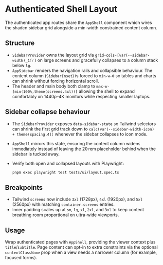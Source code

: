# Authenticated Shell Layout

The authenticated app routes share the `AppShell` component which wires the shadcn sidebar grid alongside a min-width constrained content column.

## Structure
- `SidebarProvider` owns the layout grid via `grid-cols-[var(--sidebar-width)_1fr]` on large screens and gracefully collapses to a column stack below `lg`.
- `AppSidebar` renders the navigation rails and collapsible behaviour. The content column (`SidebarInset`) is forced to `min-w-0` so tables and charts can shrink without forcing horizontal scroll.
- The header and main body both clamp to `max-w-[min(100%,theme(screens.4xl))]` allowing the shell to expand comfortably on 1440p–4K monitors while respecting smaller laptops.

## Sidebar collapse behaviour
- The `SidebarProvider` exposes `data-sidebar-state` so Tailwind selectors can shrink the first grid track down to `calc(var(--sidebar-width-icon) + theme(spacing.4))` whenever the sidebar collapses to icon mode.
- `AppShell` mirrors this state, ensuring the content column widens immediately instead of leaving the 20 rem placeholder behind when the sidebar is tucked away.
- Verify both open and collapsed layouts with Playwright:

  ```bash
  pnpm exec playwright test tests/ui/layout.spec.ts
  ```

## Breakpoints
- Tailwind `screens` now include `3xl` (1728px), `4xl` (1920px), and `5xl` (2560px) with matching `container.screens` entries.
- Inner padding scales up at `sm`, `lg`, `xl`, `2xl`, and `3xl` to keep content breathing room proportional on ultra-wide viewports.

## Usage
Wrap authenticated pages with `AppShell`, providing the viewer context plus `title`/`subtitle`. Page content can opt-in to extra constraints via the optional `contentClassName` prop when a view needs a narrower column (for example, focused forms).
